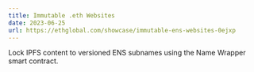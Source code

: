 ```yaml
---
title: Immutable .eth Websites
date: 2023-06-25
url: https://ethglobal.com/showcase/immutable-ens-websites-0ejxp
---
```


Lock IPFS content to versioned ENS subnames using the Name Wrapper smart contract.
